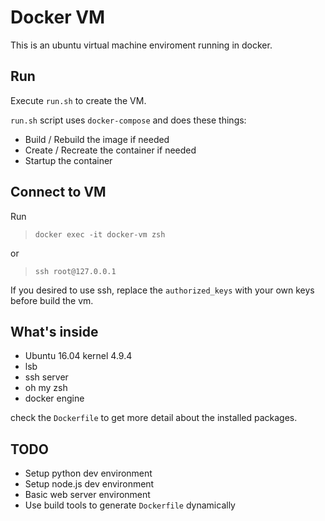 # Docker VM

This is an ubuntu virtual machine enviroment running in docker.

## Run

Execute `run.sh` to create the VM.

`run.sh` script uses `docker-compose` and does these things:
- Build / Rebuild the image if needed
- Create / Recreate the container if needed
- Startup the container

## Connect to VM

Run 

> `docker exec -it docker-vm zsh`

or

> `ssh root@127.0.0.1`

If you desired to use ssh, replace the `authorized_keys` with your own keys before build the vm.

## What's inside

- Ubuntu 16.04 kernel 4.9.4
- lsb
- ssh server
- oh my zsh
- docker engine

check the `Dockerfile` to get more detail about the installed packages.

## TODO

- Setup python dev environment
- Setup node.js dev environment
- Basic web server environment
- Use build tools to generate `Dockerfile` dynamically